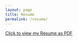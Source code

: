 ```yaml
---
layout: page
title: Resume
permalink: /resume/
---
```


<a href="../assets/Documents/Resume.pdf" target="_blank">Click to view my Resume as PDF</a>
